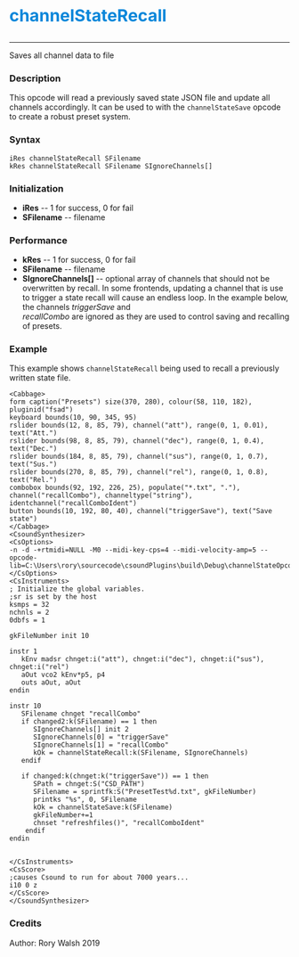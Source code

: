 <p style="font-size:30px;color:hsl(204, 90%, 45%)"><b>channelStateRecall</b></p>

----

Saves all channel data to file 

### Description
This opcode will read a previously saved state JSON file and update all channels accordingly. It can be used to with the `channelStateSave` opcode to create a robust preset system.    

### Syntax
```csound
iRes channelStateRecall SFilename
kRes channelStateRecall SFilename SIgnoreChannels[]
```

### Initialization

* **iRes** -- 1 for success, 0 for fail
* **SFilename** -- filename


### Performance

* **kRes** -- 1 for success, 0 for fail
* **SFilename** -- filename
* **SIgnoreChannels[]** -- optional array of channels that should not be overwritten by recall. In some frontends, updating a channel that is use to trigger a state recall will cause an endless loop. In the example below, the channels *triggerSave* and   
*recallCombo* are ignored as they are used to control saving and recalling of presets. 

### Example
This example shows `channelStateRecall` being used to recall a previously written state file.  

```csound
<Cabbage>
form caption("Presets") size(370, 280), colour(58, 110, 182), pluginid("fsad")
keyboard bounds(10, 90, 345, 95)
rslider bounds(12, 8, 85, 79), channel("att"), range(0, 1, 0.01), text("Att.")
rslider bounds(98, 8, 85, 79), channel("dec"), range(0, 1, 0.4), text("Dec.")
rslider bounds(184, 8, 85, 79), channel("sus"), range(0, 1, 0.7), text("Sus.")
rslider bounds(270, 8, 85, 79), channel("rel"), range(0, 1, 0.8), text("Rel.")
combobox bounds(92, 192, 226, 25), populate("*.txt", "."), channel("recallCombo"), channeltype("string"), identchannel("recallComboIdent")
button bounds(10, 192, 80, 40), channel("triggerSave"), text("Save state")
</Cabbage>
<CsoundSynthesizer>
<CsOptions>
-n -d -+rtmidi=NULL -M0 --midi-key-cps=4 --midi-velocity-amp=5 --opcode-lib=C:\Users\rory\sourcecode\csoundPlugins\build\Debug\channelStateOpcodes.dll
</CsOptions>
<CsInstruments>
; Initialize the global variables. 
;sr is set by the host
ksmps = 32
nchnls = 2
0dbfs = 1

gkFileNumber init 10

instr 1
   kEnv madsr chnget:i("att"), chnget:i("dec"), chnget:i("sus"), chnget:i("rel")
   aOut vco2 kEnv*p5, p4
   outs aOut, aOut
endin

instr 10
   SFilename chnget "recallCombo"
   if changed2:k(SFilename) == 1 then
      SIgnoreChannels[] init 2
      SIgnoreChannels[0] = "triggerSave"
      SIgnoreChannels[1] = "recallCombo"
      kOk = channelStateRecall:k(SFilename, SIgnoreChannels)
   endif
    
   if changed:k(chnget:k("triggerSave")) == 1 then
      SPath = chnget:S("CSD_PATH")
      SFilename = sprintfk:S("PresetTest%d.txt", gkFileNumber)
      printks "%s", 0, SFilename
      kOk = channelStateSave:k(SFilename)
      gkFileNumber+=1
      chnset "refreshfiles()", "recallComboIdent"
    endif
endin


</CsInstruments>
<CsScore>
;causes Csound to run for about 7000 years...
i10 0 z
</CsScore>
</CsoundSynthesizer>
```

### Credits
Author: Rory Walsh
2019
